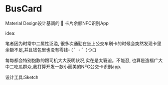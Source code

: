 # BusCard
Material Design设计基调的 🚌 卡片余额NFC识别App

idea:

笔者因为时常中二属性泛滥, 很多次通勤在坐上公交车刷卡的时候会突然发现卡里余额不足,并且钱包里也没有零钱- ( ゜- ゜)つロ 

每每都会特别抱歉的跟司机大大表明状况,实在是太窘迫。不能忍, 也算是造福广大中二吃瓜群众,我打算开发一款小而美的NFC公交卡识别app.


设计工具:Sketch
